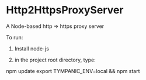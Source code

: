 Http2HttpsProxyServer
=====================

A Node-based http => https proxy server

To run:

1) Install node-js

2) in the project root directory, type:

npm update
export TYMPANIC_ENV=local && npm start